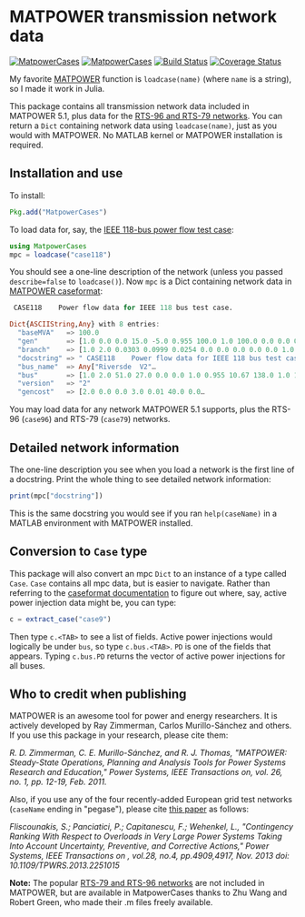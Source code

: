 # MATPOWER transmission network data

[![MatpowerCases](http://pkg.julialang.org/badges/MatpowerCases_0.3.svg)](http://pkg.julialang.org/?pkg=MatpowerCases&ver=release)
[![MatpowerCases](http://pkg.julialang.org/badges/MatpowerCases_0.4.svg)](http://pkg.julialang.org/?pkg=MatpowerCases&ver=nightly)
[![Build Status](https://travis-ci.org/kersulis/MatpowerCases.jl.svg)](https://travis-ci.org/kersulis/MatpowerCases.jl)
[![Coverage Status](https://coveralls.io/repos/github/kersulis/MatpowerCases.jl/badge.svg?branch=master)](https://coveralls.io/github/kersulis/MatpowerCases.jl?branch=master)

My favorite [MATPOWER][1] function is `loadcase(name)` (where `name` is a string), so I made it work in Julia.

This package contains all transmission network data included in MATPOWER 5.1, plus data for the [RTS-96 and RTS-79 networks][4]. You can return a `Dict` containing network data using `loadcase(name)`, just as you would with MATPOWER. No MATLAB kernel or MATPOWER installation is required.

## Installation and use

To install:

```julia
Pkg.add("MatpowerCases")
```
To load data for, say, the [IEEE 118-bus power flow test case][7]:

```julia
using MatpowerCases
mpc = loadcase("case118")
```
You should see a one-line description of the network (unless you passed `describe=false` to `loadcase()`). Now `mpc` is a Dict containing network data in [MATPOWER caseformat][2]:

```julia
 CASE118    Power flow data for IEEE 118 bus test case.

Dict{ASCIIString,Any} with 8 entries:
  "baseMVA"   => 100.0
  "gen"       => [1.0 0.0 0.0 15.0 -5.0 0.955 100.0 1.0 100.0 0.0 0.0 0.0 0.0 0…
  "branch"    => [1.0 2.0 0.0303 0.0999 0.0254 0.0 0.0 0.0 0.0 0.0 1.0 -360.0 3…
  "docstring" => " CASE118    Power flow data for IEEE 118 bus test case.    …
  "bus_name"  => Any["Riversde  V2"…
  "bus"       => [1.0 2.0 51.0 27.0 0.0 0.0 1.0 0.955 10.67 138.0 1.0 1.06 0.94…
  "version"   => "2"
  "gencost"   => [2.0 0.0 0.0 3.0 0.01 40.0 0.0…
```

 You may load data for any network MATPOWER 5.1 supports, plus the RTS-96 (`case96`) and RTS-79 (`case79`) networks.

## Detailed network information

The one-line description you see when you load a network is the first line of a docstring. Print the whole thing to see detailed network information:

```julia
print(mpc["docstring"])
```

This is the same docstring you would see if you ran `help(caseName)` in a MATLAB environment with MATPOWER installed.

## Conversion to `Case` type

This package will also convert an mpc `Dict` to an instance of a type called `Case`. `Case` contains all mpc data, but is easier to navigate. Rather than referring to the [caseformat documentation][2] to figure out where, say, active power injection data might be, you can type:

```julia
c = extract_case("case9")
```

Then type `c.<TAB>` to see a list of fields. Active power injections would logically be under `bus`, so type `c.bus.<TAB>`. `PD` is one of the fields that appears. Typing `c.bus.PD` returns the vector of active power injections for all buses.


## Who to credit when publishing

MATPOWER is an awesome tool for power and energy researchers. It is actively developed by Ray Zimmerman, Carlos Murillo-Sánchez and others. If you use this package in your research, please cite them:

*R. D. Zimmerman, C. E. Murillo-Sánchez, and R. J. Thomas, "MATPOWER: Steady-State Operations, Planning and Analysis Tools for Power Systems Research and Education," Power Systems, IEEE Transactions on, vol. 26, no. 1, pp. 12-19, Feb. 2011.*

Also, if you use any of the four recently-added European grid test networks (`caseName` ending in "pegase"), please cite [this paper][9] as follows:

*Fliscounakis, S.; Panciatici, P.; Capitanescu, F.; Wehenkel, L., "Contingency Ranking With Respect to Overloads in Very Large Power Systems Taking Into Account Uncertainty, Preventive, and Corrective Actions," Power Systems, IEEE Transactions on , vol.28, no.4, pp.4909,4917, Nov. 2013
doi: 10.1109/TPWRS.2013.2251015*

**Note:** The popular [RTS-79 and RTS-96 networks][4] are not included in MATPOWER, but are available in MatpowerCases thanks to Zhu Wang and Robert Green, who made their .m files freely available.


[1]: http://www.pserc.cornell.edu//matpower/
[2]: http://www.pserc.cornell.edu/matpower/docs/ref/matpower5.0/caseformat.html
[4]: https://www.ee.washington.edu/research/pstca/rts/pg_tcarts.htm
[5]: http://www.parallelcoding.com/wp-content/uploads/Research/MCSPruning
[6]: https://www.mail-archive.com/matpower-l@cornell.edu/msg01308.html
[7]: https://www.ee.washington.edu/research/pstca/pf118/pg_tca118bus.htm
[8]: http://www.pserc.cornell.edu//matpower/docs/ref/
[9]: http://ieeexplore.ieee.org/stamp/stamp.jsp?tp=&arnumber=6488772&isnumber=6627990
